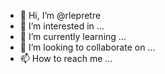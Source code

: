 - 👋 Hi, I’m @rlepretre
- 👀 I’m interested in ...
- 🌱 I’m currently learning ...
- 💞️ I’m looking to collaborate on ...
- 📫 How to reach me ...

<!---
rlepretre/rlepretre is a ✨ special ✨ repository because its `README.md` (this file) appears on your GitHub profile.
You can click the Preview link to take a look at your changes.
--->
